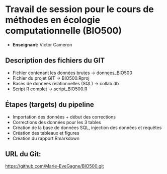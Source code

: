 # Travail de session pour le cours de méthodes en écologie computationnelle (BIO500)

- **Enseignant:** Victor Cameron

## Description des fichiers du GIT

- Fichier contenant les données brutes -> donnees_BIO500
- Fichier du projet GIT -> BIO500.Rproj
- Bases de données relationnelles (SQL) -> collab.db
- Script R complet -> script_BIO500.R

## Étapes (targets) du pipeline

- Importation des données + début des corrections
- Corrections des données pour les 3 tables
- Création de la base de données SQL, injection des données et requêtes
- Création des tableaux et figures
- Création du rapport Rmarkdown

## URL du Git:
https://github.com/Marie-EveGagne/BIO500.git
